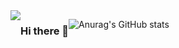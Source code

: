 <div style="display:flex; flex-direction:row;">
<a href="https://velog.io/@coding_cat"><img src="https://img.shields.io/badge/velog-20C997?
style=flat&logo=V&logoColor=white&link=https://velog.io/@coding_cat"/></a>

### Hi there 👋
![Anurag's GitHub stats](https://github-readme-stats.vercel.app/api?username=jongkweanlee&show_icons=true&theme=aura_dark)
